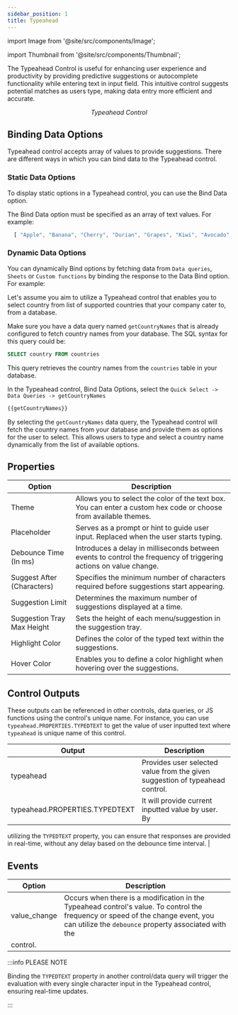 ```yaml
---
sidebar_position: 1
title: Typeahead
---
```


import Image from '@site/src/components/Image';

import Thumbnail from '@site/src/components/Thumbnail';

The Typeahead Control is useful for enhancing user experience and productivity by providing predictive suggestions or autocomplete functionality while entering text in input field. This intuitive control suggests potential matches as users type, making data entry more efficient and accurate.

<figure>
  <Thumbnail src="/img/reference/controls/typeahead/control.png" alt="typeahead control" />
  <figcaption align = "center"><i>Typeahead Control</i></figcaption>
</figure>

## Binding Data Options

Typeahead control accepts array of values to provide suggestions.
There are different ways in which you can bind data to the Typeahead control.

### Static Data Options

To display static options in a Typeahead control, you can use the Bind Data option.

The Bind Data option must be specified as an array of text values. For example:

```js
  [ "Apple", "Banana", "Cherry", "Durian", "Grapes", "Kiwi", "Avocado" ]

```


### Dynamic Data Options

You can dynamically Bind options by fetching data from `Data queries`, `Sheets` or `Custom functions` by binding the response to the Data Bind option. For example: 


Let's assume you aim to utilize a Typeahead control that enables you to select country from list of supported countries that your company cater to, from a database.

Make sure you have a data query named `getCountryNames` that is already configured to fetch country names from your database. The SQL syntax for this query could be:

```sql
SELECT country FROM countries
```

This query retrieves the country names from the `countries` table in your database.

In the Typeahead control, Bind Data Options, select the `Quick Select -> Data Queries -> getCountryNames`

```js
{{getCountryNames}}
```

By selecting the `getCountryNames` data query, the Typeahead control will fetch the country names from your database and provide them as options for the user to select. This allows users to type and select a country name dynamically from the list of available options.

## Properties



| Option                  | Description                                                                             |
|--------------------------|-----------------------------------------------------------------------------------------|
| Theme                | Allows you to select the color of the text box. You can enter a custom hex code or choose from available themes. |
| Placeholder          | Serves as a prompt or hint to guide user input. Replaced when the user starts typing.   |
| Debounce Time (In ms)| Introduces a delay in milliseconds between events to control the frequency of triggering actions on value change. |
| Suggest After (Characters) | Specifies the minimum number of characters required before suggestions start appearing. |
| Suggestion Limit     | Determines the maximum number of suggestions displayed at a time.                        |
| Suggestion Tray Max Height | Sets the height of each menu/suggestion in the suggestion tray.                       |
| Highlight Color      | Defines the color of the typed text within the suggestions.                              |
| Hover Color          | Enables you to define a color highlight when hovering over the suggestions.              |


## Control Outputs

These outputs can be referenced in other controls, data queries, or JS functions using the control's unique name. For instance, you can use `typeahead.PROPERTIES.TYPEDTEXT` to get the value of user inputted text where `typeahead` is unique name of this control.

| Output                  | Description                                                                             |
|--------------------------|-----------------------------------------------------------------------------------------|
| typeahead                | Provides user selected value from the given suggestion of typeahead control. |
| typeahead.PROPERTIES.TYPEDTEXT                | It will provide current inputted value by user. By
utilizing the `TYPEDTEXT` property, you can ensure that responses are provided in real-time, without any delay based on
the debounce time interval. |


## Events

| Option                  | Description                                                                             |
|--------------------------|-----------------------------------------------------------------------------------------|
| value_change                | Occurs when there is a modification in the Typeahead control's value. To control the frequency or speed of the change event, you can utilize the `debounce` property associated with the
control. |


:::info PLEASE NOTE

Binding the `TYPEDTEXT` property in another control/data query will trigger the evaluation with every single
character input in the Typeahead control, ensuring real-time updates. 

:::
